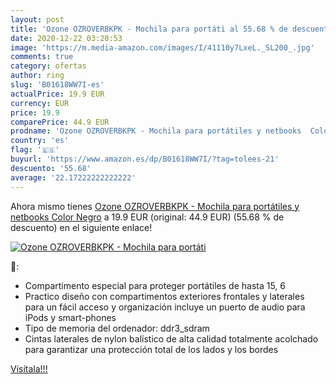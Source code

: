```yaml
---
layout: post
title: 'Ozone OZROVERBKPK - Mochila para portáti al 55.68 % de descuento'
date: 2020-12-22 03:20:53
image: 'https://m.media-amazon.com/images/I/41110y7LxeL._SL200_.jpg'
comments: true
category: ofertas
author: ring
slug: 'B01618WW7I-es'
actualPrice: 19.9 EUR
currency: EUR
price: 19.9
comparePrice: 44.9 EUR
prodname: 'Ozone OZROVERBKPK - Mochila para portátiles y netbooks  Color Negro'
country: 'es'
flag: '🇪🇸'
buyurl: 'https://www.amazon.es/dp/B01618WW7I/?tag=tolees-21'
descuento: '55.68'
average: '22.17222222222222'
---
```


Ahora mismo tienes [Ozone OZROVERBKPK - Mochila para portátiles y netbooks  Color Negro](https://www.amazon.es/dp/B01618WW7I/?tag=tolees-21) a 19.9 EUR (original: 44.9 EUR) (55.68 %  de descuento) en el siguiente enlace!

[![Ozone OZROVERBKPK - Mochila para portáti](https://m.media-amazon.com/images/I/41110y7LxeL._SL200_.jpg)](https://www.amazon.es/dp/B01618WW7I/?tag=tolees-21)

🔎:

- Compartimento especial para proteger portátiles de hasta 15, 6
- Practico diseño con compartimentos exteriores frontales y laterales para un fácil acceso y organización incluye un puerto de audio para iPods y smart-phones
- Tipo de memoria del ordenador: ddr3_sdram
- Cintas laterales de nylon balístico de alta calidad totalmente acolchado para garantizar una protección total de los lados y los bordes

[Visítala!!!](https://www.amazon.es/dp/B01618WW7I/?tag=tolees-21)
